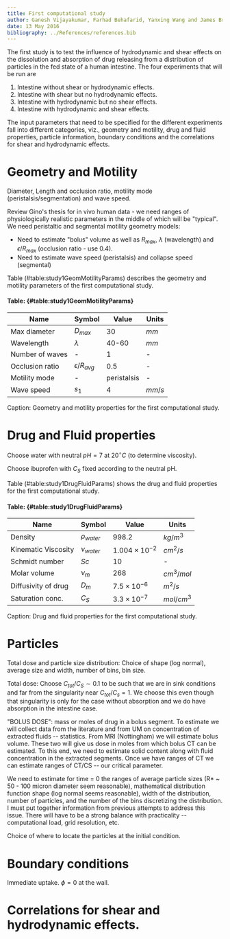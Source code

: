 ```yaml
---
title: First computational study
author: Ganesh Vijayakumar, Farhad Behafarid, Yanxing Wang and James Brasseur
date: 13 May 2016
bibliography: ../References/references.bib
---
```


The first study is to test the influence of hydrodynamic and shear effects on the dissolution and absorption of drug releasing from a distribution of particles in the fed state of a human intestine. The four experiments that will be run are

1. Intestine without shear or hydrodynamic effects.
2. Intestine with shear but no hydrodynamic effects.
3. Intestine with hydrodynamic but no shear effects.
4. Intestine with hydrodynamic and shear effects.

The input parameters that need to be specified for the different experiments fall into different categories, viz., geometry and motility, drug and fluid properties, particle information, boundary conditions and the correlations for shear and hydrodynamic effects. 

# Geometry and Motility

   Diameter, Length and occlusion ratio, motility mode (peristalsis/segmentation) and wave speed.

Review Gino's thesis for in vivo human data - we need ranges of physiologically realistic parameters in the middle of which will be "typical". We need peristaltic and segmental motility geometry models:

* Need to estimate "bolus" volume as well as $R_{max}$, $\lambda$ (wavelength)  and $\epsilon/R_{max}$ (occlusion ratio - use 0.4).
* Need to estimate wave speed (peristalsis) and collapse speed (segmental)

Table (#table:study1GeomMotilityParams) describes the geometry and motility parameters of the first computational study.

#### Table:  {#table:study1GeomMotilityParams}

| Name             |       Symbol        | Value       |  Units    |  
|------------------|---------------------|-------------|-----------|
| Max diameter     | $D_{max}$           | 30          | $mm$      |
| Wavelength       | $\lambda$           | 40-60       | $mm$      |
| Number of waves  | -                   | 1           | -         |
| Occlusion ratio  | $\epsilon/R_{avg}$  | 0.5         | -         |
| Motility mode    | -                   | peristalsis | -         |
| Wave speed       | $s_1$               | 4           | $mm/s$    |


Caption: Geometry and motility properties for the first computational study.



# Drug and Fluid properties

Choose water with neutral $pH=7$ at $20^{\circ}C$ (to determine viscosity).

Choose ibuprofen with $C_S$ fixed according to the neutral pH.


Table (#table:study1DrugFluidParams) shows the drug and fluid properties for the first computational study.

#### Table:  {#table:study1DrugFluidParams}

| Name                 |          Symbol     | Value                  |  Units     |  
|----------------------|---------------------|------------------------|------------|
| Density              | $\rho_{water}$      |   998.2                | $kg/m^3$   |
| Kinematic Viscosity  | $\nu_{water}$       | $1.004\times 10^{-2}$  | $cm^2/s$   |
| Schmidt number       | $Sc$                | 10                     | -          |
| Molar volume         | $\nu_m$             | 268                    | $cm^3/mol$ |
| Diffusivity of drug  | $D_m$               |  $7.5 \times 10^{-6}$  | $m^2/s$    |
| Saturation conc.     | $C_S$               |  $3.3 \times 10^{-7}$  | $mol/cm^3$ |

Caption: Drug and fluid properties for the first computational study.


# Particles

Total dose and particle size distribution: Choice of shape (log normal), average size and width, number of bins, bin size.

Total dose: Choose $C_{tot}/C_S \sim 0.1$ to be such that we are in sink conditions and far from the singularity near $C_{tot}/C_s = 1$. We choose this even though that singularity is only for the case without absorption and we do have absorption in the intestine case.

"BOLUS DOSE": mass or moles of drug in a bolus segment. To estimate we will collect data from the literature and from UM on concentration of extracted fluids -- statistics. From MRI (Nottingham) we will estimate bolus volume. These two will give us dose in moles from which bolus CT can be estimated. To this end, we need to estimate solid content along with fluid concentration in the extracted segments. Once we have ranges of CT we can estimate ranges of CT/CS -- our critical parameter.

We need to estimate for time = 0 the ranges of average particle sizes (R* ~ 50 - 100 micron diameter seem reasonable), mathematical distribution function  shape (log normal seems reasonable), width of the distribution, number of particles, and the number of the bins discretizing the distribution. I must put together information from previous attempts to address this issue. There will have to be a strong balance with practicality -- computational load, grid resolution, etc.

Choice of where to locate the particles at the initial condition.

# Boundary conditions

 Immediate uptake. $\phi = 0$ at the wall.

# Correlations for shear and hydrodynamic effects.



